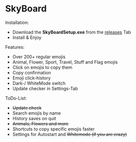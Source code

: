 # SkyBoard

Installation:
- Download the **SkyBoardSetup.exe** from the [releases](https://github.com/SkyExit/SkyBoard/releases) Tab
- Install & Enjoy

Features:
- Over 200+ regular emojis
- Animal, Flower, Sport, Travel, Stuff and Flag emojis
- Click on emojis to copy them
- Copy confirmation
- Emoji click-history
- Dark-/ WhiteMode switch
- Update checker in Settings-Tab

ToDo-List:
- ~~Update check~~
- Search emojis by name
- History saves on quit
- ~~Animals, Flowers and more~~
- Shortcuts to copy specific emojis faster
- Settings for Autostart and ~~Whitemode (if you are crazy)~~
